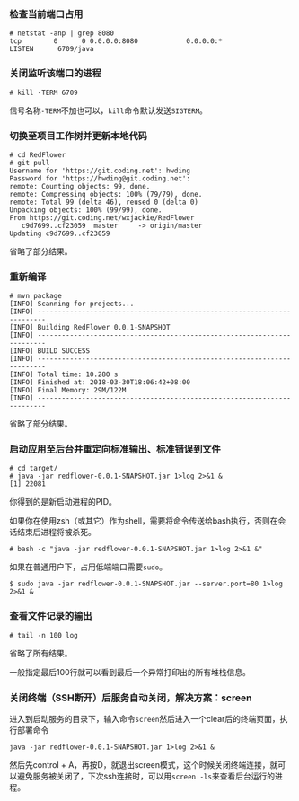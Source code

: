 ### 检查当前端口占用
```
# netstat -anp | grep 8080
tcp        0      0 0.0.0.0:8080            0.0.0.0:*               LISTEN      6709/java
```

### 关闭监听该端口的进程
```
# kill -TERM 6709
```
信号名称`-TERM`不加也可以，`kill`命令默认发送`SIGTERM`。

### 切换至项目工作树并更新本地代码
```
# cd RedFlower
# git pull
Username for 'https://git.coding.net': hwding
Password for 'https://hwding@git.coding.net': 
remote: Counting objects: 99, done.
remote: Compressing objects: 100% (79/79), done.
remote: Total 99 (delta 46), reused 0 (delta 0)
Unpacking objects: 100% (99/99), done.
From https://git.coding.net/wxjackie/RedFlower
   c9d7699..cf23059  master     -> origin/master
Updating c9d7699..cf23059
```
省略了部分结果。

### 重新编译
```
# mvn package
[INFO] Scanning for projects...
[INFO] ------------------------------------------------------------------------
[INFO] Building RedFlower 0.0.1-SNAPSHOT
[INFO] ------------------------------------------------------------------------
[INFO] BUILD SUCCESS
[INFO] ------------------------------------------------------------------------
[INFO] Total time: 10.280 s
[INFO] Finished at: 2018-03-30T18:06:42+08:00
[INFO] Final Memory: 29M/122M
[INFO] ------------------------------------------------------------------------
```
省略了部分结果。

### 启动应用至后台并重定向标准输出、标准错误到文件
```
# cd target/
# java -jar redflower-0.0.1-SNAPSHOT.jar 1>log 2>&1 &
[1] 22081
```
你得到的是新启动进程的PID。

如果你在使用zsh（或其它）作为shell，需要将命令传送给bash执行，否则在会话结束后进程将被杀死。
```
# bash -c "java -jar redflower-0.0.1-SNAPSHOT.jar 1>log 2>&1 &"
```

如果在普通用户下，占用低端端口需要`sudo`。
```
$ sudo java -jar redflower-0.0.1-SNAPSHOT.jar --server.port=80 1>log 2>&1 &
```

### 查看文件记录的输出
```
# tail -n 100 log
```
省略了所有结果。

一般指定最后100行就可以看到最后一个异常打印出的所有堆栈信息。

### 关闭终端（SSH断开）后服务自动关闭，解决方案：screen

进入到启动服务的目录下，输入命令`screen`然后进入一个clear后的终端页面，执行部署命令

```
java -jar redflower-0.0.1-SNAPSHOT.jar 1>log 2>&1 &
```

然后先control + A，再按D，就退出screen模式，这个时候关闭终端连接，就可以避免服务被关闭了，下次ssh连接时，可以用`screen -ls`来查看后台运行的进程。
